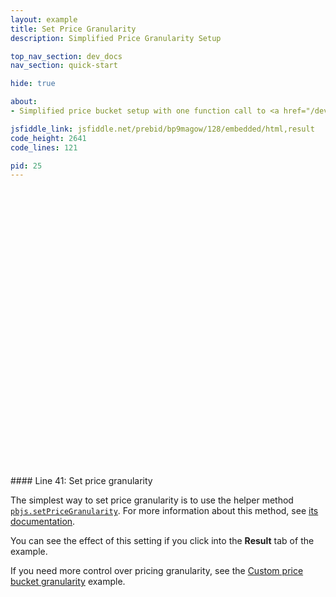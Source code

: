 ```yaml
---
layout: example
title: Set Price Granularity
description: Simplified Price Granularity Setup

top_nav_section: dev_docs
nav_section: quick-start

hide: true

about:
- Simplified price bucket setup with one function call to <a href="/dev-docs/publisher-api-reference.html#module_pbjs.setPriceGranularity"><code>pbjs.setPriceGranularity()</code></a>

jsfiddle_link: jsfiddle.net/prebid/bp9magow/128/embedded/html,result
code_height: 2641
code_lines: 121

pid: 25
---
```


<br />
<br />
<br />
<br />
<br />
<br />
<br />
<br />
<br />
<br />
<br />
<br />
<br />
<br />
<br />
<br />
<br />
<br />
<br />
<br />
<br />
<br />
<br />
<br />
<br />
<br />
<br />

<div markdown="1">
#### Line 41: Set price granularity

The simplest way to set price granularity is to use the helper method [`pbjs.setPriceGranularity`](/dev-docs/publisher-api-reference.html#module_pbjs.setPriceGranularity).  For more information about this method, see [its documentation](/dev-docs/publisher-api-reference.html#module_pbjs.setPriceGranularity).

You can see the effect of this setting if you click into the **Result** tab of the example.

If you need more control over pricing granularity, see the [Custom price bucket granularity](/dev-docs/examples/custom-price-bucket.html) example.
</div>
